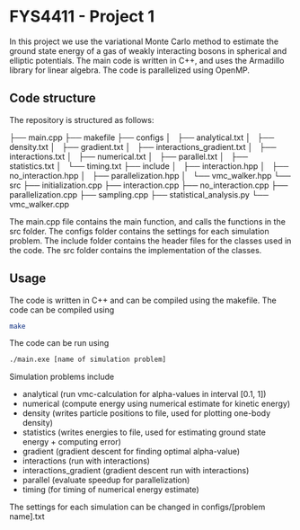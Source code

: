 # FYS4411 - Project 1

In this project we use the variational Monte Carlo method to estimate the ground state energy of a gas of weakly interacting bosons in spherical and elliptic potentials. The main code is written in C++, and uses the Armadillo library for linear algebra. The code is parallelized using OpenMP.

## Code structure
The repository is structured as follows:

├── main.cpp
├── makefile
├── configs
│   ├── analytical.txt
│   ├── density.txt
│   ├── gradient.txt
│   ├── interactions_gradient.txt
│   ├── interactions.txt
│   ├── numerical.txt
│   ├── parallel.txt
│   ├── statistics.txt
│   └── timing.txt
├── include
│   ├── interaction.hpp
│   ├── no_interaction.hpp
│   ├── parallelization.hpp
│   └── vmc_walker.hpp
└── src
    ├── initialization.cpp
    ├── interaction.cpp
    ├── no_interaction.cpp
    ├── parallelization.cpp
    ├── sampling.cpp
    ├── statistical_analysis.py
    └── vmc_walker.cpp

The main.cpp file contains the main function, and calls the functions in the src folder. The configs folder contains the settings for each simulation problem. The include folder contains the header files for the classes used in the code. The src folder contains the implementation of the classes.

## Usage

The code is written in C++ and can be compiled using the makefile. The code can be compiled using

```bash
make
```

The code can be run using

```bash
./main.exe [name of simulation problem]
```
Simulation problems include 
* analytical (run vmc-calculation for alpha-values in interval [0.1, 1])
* numerical (compute energy using numerical estimate for kinetic energy)
* density (writes particle positions to file, used for plotting one-body density)
* statistics (writes energies to file, used for estimating ground state energy + computing error)
* gradient (gradient descent for finding optimal alpha-value)
* interactions (run with interactions)
* interactions_gradient (gradient descent run with interactions)
* parallel (evaluate speedup for parallelization)
* timing (for timing of numerical energy estimate)

The settings for each simulation can be changed in configs/[problem name].txt